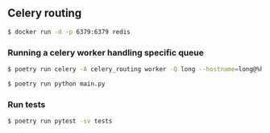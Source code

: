 ## Celery routing

```bash
$ docker run -d -p 6379:6379 redis
```


### Running a celery worker handling specific queue

```bash
$ poetry run celery -A celery_routing worker -Q long --hostname=long@%h -l info --concurrency 1
```


```bash
$ poetry run python main.py
```


### Run tests

```bash
$ poetry run pytest -sv tests
```
